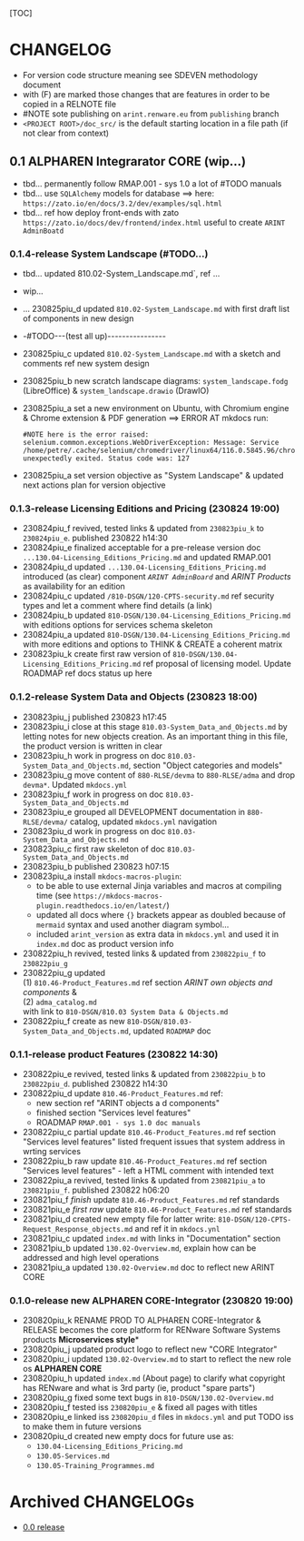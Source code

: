 

[TOC]


# CHANGELOG

- For version code structure meaning see SDEVEN methodology document
- with (F) are marked those changes that are features in order to be copied in a RELNOTE file
- #NOTE sote publishing on `arint.renware.eu` from `publishing` branch
- `<PROJECT ROOT>/doc_src/` is the default starting location in a file path (if not clear from context)



## 0.1 ALPHAREN Integrarator CORE (wip...)

* tbd... permanently follow RMAP.001 - sys 1.0 a lot of #TODO manuals
* tbd... use `SQLAlchemy` models for database ==> here: `https://zato.io/en/docs/3.2/dev/examples/sql.html`
* tbd... ref how deploy front-ends with zato `https://zato.io/docs/dev/frontend/index.html` useful to create `ARINT AdminBoatd`


### 0.1.4-release System Landscape (#TODO...)

* tbd... updated 810.02-System_Landscape.md`, ref ...


* wip...

* ... 230825piu_d updated `810.02-System_Landscape.md` with first draft list of components in new design
* -#TODO---(test all up)----------------
* 230825piu_c updated `810.02-System_Landscape.md` with a sketch and comments ref new system design
* 230825piu_b new scratch landscape diagrams: `system_landscape.fodg` (LibreOffice) & `system_landscape.drawio` (DrawIO)
* 230825piu_a set a new environment on Ubuntu, with Chromium engine & Chrome extension & PDF generation ==> ERROR AT mkdocs run:
    ```
    #NOTE here is the error raised:
    selenium.common.exceptions.WebDriverException: Message: Service /home/petre/.cache/selenium/chromedriver/linux64/116.0.5845.96/chromedriver unexpectedly exited. Status code was: 127
    ```
* 230825piu_a set version objective as "System Landscape" & updated next actions plan for version objective












### 0.1.3-release Licensing Editions and Pricing (230824 19:00)

* 230824piu_f revived, tested links & updated from `230823piu_k` to `230824piu_e`. published 230822 h14:30
* 230824piu_e finalized acceptable for a pre-release version doc `...130.04-Licensing_Editions_Pricing.md` and updated RMAP.001
* 230824piu_d updated `...130.04-Licensing_Editions_Pricing.md` introduced (as clear) component *`ARINT AdminBoard`* and *ARINT Products* as availability for an edition
* 230824piu_c updated `/810-DSGN/120-CPTS-security.md` ref security types and let a comment where find details (a link)
* 230824piu_b updated `810-DSGN/130.04-Licensing_Editions_Pricing.md` with editions options for services schema skeleton
* 230824piu_a updated `810-DSGN/130.04-Licensing_Editions_Pricing.md` with more editions and options to THINK & CREATE a coherent matrix
* 230823piu_k create first raw version of `810-DSGN/130.04-Licensing_Editions_Pricing.md` ref proposal of licensing model. Update ROADMAP ref docs status up here




### 0.1.2-release System Data and Objects (230823 18:00)

* 230823piu_j published 230823 h17:45
* 230823piu_i close at this stage  `810.03-System_Data_and_Objects.md` by letting notes for new objects creation. As an important thing in  this file, the product version is written in clear
* 230823piu_h work in progress on doc `810.03-System_Data_and_Objects.md`, section "Object categories and models"
* 230823piu_g move content of `880-RLSE/devma` to `880-RLSE/adma` and drop `devma*`. Updated `mkdocs.yml`
* 230823piu_f work in progress on doc `810.03-System_Data_and_Objects.md`
* 230823piu_e grouped all DEVELOPMENT documentation in `880-RLSE/devma/` catalog, updated `mkdocs.yml` navigation
* 230823piu_d work in progress on doc `810.03-System_Data_and_Objects.md`
* 230823piu_c first raw skeleton of doc `810.03-System_Data_and_Objects.md`
* 230823piu_b published 230823 h07:15
* 230823piu_a install `mkdocs-macros-plugin`:
    *  to be able to use external Jinja variables and macros at compiling time (see `https://mkdocs-macros-plugin.readthedocs.io/en/latest/`)
    *  updated all docs where `{}` brackets appear as doubled because of `mermaid` syntax and used another diagram symbol...
    *  included `arint_version` as extra data in `mkdocs.yml` and used it in `index.md` doc as product version info
* 230822piu_h revived, tested links & updated from `230822piu_f` to `230822piu_g`
* 230822piu_g updated<br>
    (1) `810.46-Product_Features.md` ref section _ARINT own objects and components_ &<br>
    (2) `adma_catalog.md`<br>
    with link to `810-DSGN/810.03 System Data & Objects.md`
* 230822piu_f create as new `810-DSGN/810.03-System_Data_and_Objects.md`, updated `ROADMAP` doc




### 0.1.1-release product Features (230822 14:30)

* 230822piu_e revived, tested links & updated from `230822piu_b` to `230822piu_d`. published 230822 h14:30
* 230822piu_d update `810.46-Product_Features.md` ref:
    * new section ref "ARINT objects a d components"
    * finished section "Services level features"
    * ROADMAP `RMAP.001 - sys 1.0 doc manuals`
* 230822piu_c partial update `810.46-Product_Features.md` ref section "Services level features" listed frequent issues that system address in wrting services
* 230822piu_b raw update `810.46-Product_Features.md` ref section "Services level features" - left a HTML comment with intended text
* 230822piu_a revived, tested links & updated from `230821piu_a` to `230821piu_f`. published 230822 h06:20
* 230821piu_f _finish_ update `810.46-Product_Features.md` ref standards
* 230821piu_e _first raw_ update `810.46-Product_Features.md` ref standards
* 230821piu_d created new empty file for latter write:  `810-DSGN/120-CPTS-Request_Response_objects.md` and ref it in `mkdocs.ynl`
* 230821piu_c updated `index.md` with links in "Documentation" section
* 230821piu_b updated `130.02-Overview.md`, explain how can be addressed and high level operations
* 230821piu_a updated `130.02-Overview.md` doc to reflect new ARINT CORE




### 0.1.0-release new ALPHAREN CORE-Integrator (230820 19:00)

* 230820piu_k RENAME PROD TO ALPHAREN CORE-Integrator & RELEASE becomes the core platform for RENware Software Systems products **Microservices style***
* 230820piu_j updated product logo to reflect new "CORE Integrator"
* 230820piu_i updated `130.02-Overview.md` to start to reflect the new role os **ALPHAREN CORE**
* 230820piu_h updated `index.md` (About page) to clarify what copyright has RENware and what is 3rd party (ie, product "spare parts")
* 230820piu_g fixed some text bugs in `810-DSGN/130.02-Overview.md`
* 230820piu_f tested iss `230820piu_e` & fixed all pages with titles
* 230820piu_e linked iss `230820piu_d` files in `mkdocs.yml` and put TODO iss to make them in future versions
* 230820piu_d created new empty docs for future use as:
    * `130.04-Licensing_Editions_Pricing.md`
    * `130.05-Services.md`
    * `130.05-Training_Programmes.md`










# Archived CHANGELOGs

* [0.0 release](version_history/CHANGELOG_v0.0.md)


